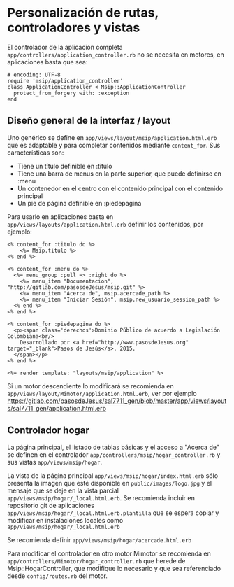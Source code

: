 # Personalización de rutas, controladores y vistas

El controlador de la aplicación completa ```app/controllers/application_controller.rb``` no se necesita en motores, en aplicaciones basta que sea:
```
# encoding: UTF-8
require 'msip/application_controller'
class ApplicationController < Msip::ApplicationController
  protect_from_forgery with: :exception
end
```

## Diseño general de la interfaz / layout

Uno genérico se define en ```app/views/layout/msip/application.html.erb``` que es adaptable y para completar contenidos mediante ```content_for```.  Sus características son:
- Tiene un título definible en :titulo
- Tiene una barra de menus en la parte superior, que puede definirse en :menu
- Un contenedor en el centro con el contenido principal con el contenido principal
- Un pie de página definible en :piedepagina

Para usarlo en aplicaciones basta en ```app/views/layouts/application.html.erb``` definir los contenidos, por ejemplo:
```
<% content_for :titulo do %>
    <%= Msip.titulo %>
<% end %>

<% content_for :menu do %>
  <%= menu_group :pull => :right do %>
    <%= menu_item "Documentacion", "http://gitlab.com/pasosdeJesus/msip.git" %>
    <%= menu_item "Acerca de", msip.acercade_path %>
    <%= menu_item "Iniciar Sesión", msip.new_usuario_session_path %>
  <% end %>
<% end %>

<% content_for :piedepagina do %>
  <p><span class='derechos'>Dominio Público de acuerdo a Legislación Colombiana<br/>
    Desarrollado por <a href="http://www.pasosdeJesus.org" target="_blank">Pasos de Jesús</a>. 2015.
  </span></p>
<% end %>

<%= render template: "layouts/msip/application" %>
```

Si un motor descendiente lo modificará se recomienda en ```app/views/layout/Mimotor/application.html.erb```, ver por ejemplo https://gitlab.com/pasosdeJesus/sal7711_gen/blob/master/app/views/layouts/sal7711_gen/application.html.erb


## Controlador hogar

La página principal, el listado de tablas básicas y el acceso a "Acerca de" se definen en el controlador ```app/controllers/msip/hogar_controller.rb``` y sus vistas ```app/views/msip/hogar```.  

La vista de la página principal ```app/views/msip/hogar/index.html.erb``` sólo presenta la imagen que
esté disponible en ```public/images/logo.jpg``` y el mensaje que se deje en la vista parcial ```app/views/msip/hogar/_local.html.erb```.  Se recomienda incluir en repositorio git de aplicaciones ```app/views/msip/hogar/_local.html.erb.plantilla``` que se espera copiar y modificar en instalaciones locales como  ```app/views/msip/hogar/_local.html.erb```

Se recomienda definir ```app/views/msip/hogar/acercade.html.erb```

Para modificar el controlador en otro motor Mimotor se recomienda en ```app/controllers/Mimotor/hogar_controller.rb``` que herede de Msip::HogarController, que modifique lo necesario y que sea referenciado desde ```config/routes.rb``` del motor.

